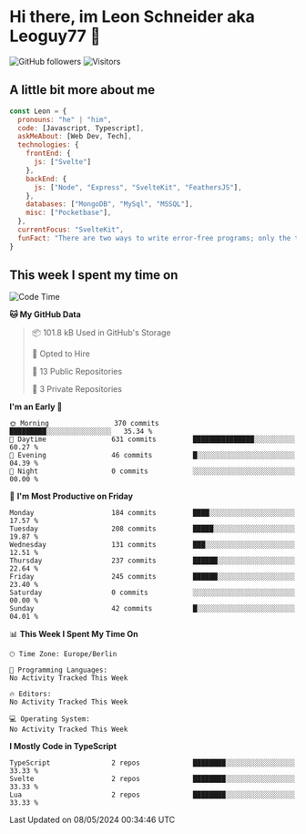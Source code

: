 # Hi there, im Leon Schneider aka Leoguy77 👋

![GitHub followers](https://img.shields.io/github/followers/leoguy77.svg?style=social&label=Followers) ![Visitors](https://visitor-badge.glitch.me/badge?page_id=leoguy77.leoguy77)

## A little bit more about me

```javascript
const Leon = {
  pronouns: "he" | "him",
  code: [Javascript, Typescript],
  askMeAbout: [Web Dev, Tech],
  technologies: {
    frontEnd: {
      js: ["Svelte"]
    },
    backEnd: {
      js: ["Node", "Express", "SvelteKit", "FeathersJS"],
    },
    databases: ["MongoDB", "MySql", "MSSQL"],
    misc: ["Pocketbase"],
  },
  currentFocus: "SvelteKit",
  funFact: "There are two ways to write error-free programs; only the third one works"
}
```

## This week I spent my time on

<!--START_SECTION:waka-->
![Code Time](http://img.shields.io/badge/Code%20Time-134%20hrs%2048%20mins-blue)

**🐱 My GitHub Data** 

> 📦 101.8 kB Used in GitHub's Storage 
 > 
> 💼 Opted to Hire
 > 
> 📜 13 Public Repositories 
 > 
> 🔑 3 Private Repositories 
 > 
**I'm an Early 🐤** 

```text
🌞 Morning                370 commits         █████████░░░░░░░░░░░░░░░░   35.34 % 
🌆 Daytime                631 commits         ███████████████░░░░░░░░░░   60.27 % 
🌃 Evening                46 commits          █░░░░░░░░░░░░░░░░░░░░░░░░   04.39 % 
🌙 Night                  0 commits           ░░░░░░░░░░░░░░░░░░░░░░░░░   00.00 % 
```
📅 **I'm Most Productive on Friday** 

```text
Monday                   184 commits         ████░░░░░░░░░░░░░░░░░░░░░   17.57 % 
Tuesday                  208 commits         █████░░░░░░░░░░░░░░░░░░░░   19.87 % 
Wednesday                131 commits         ███░░░░░░░░░░░░░░░░░░░░░░   12.51 % 
Thursday                 237 commits         ██████░░░░░░░░░░░░░░░░░░░   22.64 % 
Friday                   245 commits         ██████░░░░░░░░░░░░░░░░░░░   23.40 % 
Saturday                 0 commits           ░░░░░░░░░░░░░░░░░░░░░░░░░   00.00 % 
Sunday                   42 commits          █░░░░░░░░░░░░░░░░░░░░░░░░   04.01 % 
```


📊 **This Week I Spent My Time On** 

```text
🕑︎ Time Zone: Europe/Berlin

💬 Programming Languages: 
No Activity Tracked This Week

🔥 Editors: 
No Activity Tracked This Week

💻 Operating System: 
No Activity Tracked This Week
```

**I Mostly Code in TypeScript** 

```text
TypeScript               2 repos             ████████░░░░░░░░░░░░░░░░░   33.33 % 
Svelte                   2 repos             ████████░░░░░░░░░░░░░░░░░   33.33 % 
Lua                      2 repos             ████████░░░░░░░░░░░░░░░░░   33.33 % 
```




 Last Updated on 08/05/2024 00:34:46 UTC
<!--END_SECTION:waka-->
